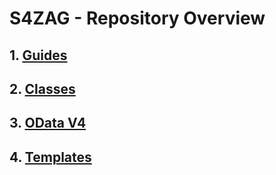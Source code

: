 # S4ZAG - Repository Overview

## 1. [Guides]()
## 2. [Classes]()
## 3. [OData V4]()
## 4. [Templates]()

